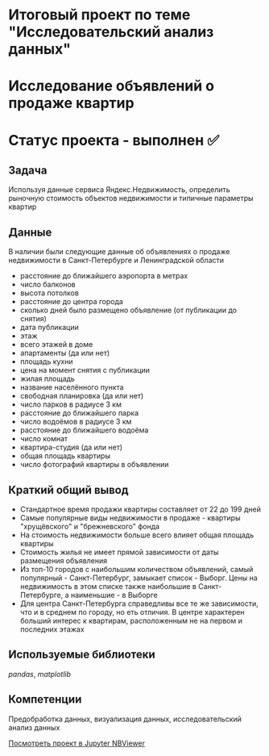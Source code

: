 # Итоговый проект по теме "Исследовательский анализ данных"
# Исследование объявлений о продаже квартир
# Статус проекта - выполнен ✅


## Задача

Используя данные сервиса Яндекс.Недвижимость, определить рыночную стоимость объектов недвижимости и типичные параметры квартир


## Данные

В наличии были следующие данные об объявлениях о продаже недвижимости в Санкт-Петербурге и Ленинградской области
- расстояние до ближайшего аэропорта в метрах
- число балконов
- высота потолков
- расстояние до центра города
- сколько дней было размещено объявление (от публикации до снятия)
- дата публикации
- этаж
- всего этажей в доме
- апартаменты (да или нет)
- площадь кухни
- цена на момент снятия с публикации
- жилая площадь
- название населённого пункта
- свободная планировка (да или нет)
- число парков в радиусе 3 км
- расстояние до ближайшего парка
- число водоёмов в радиусе 3 км
- расстояние до ближайшего водоёма
- число комнат
- квартира-студия (да или нет)
- общая площадь квартиры
- число фотографий квартиры в объявлении


## Краткий общий вывод

* Стандартное время продажи квартиры составляет от 22 до 199 дней
* Самые популярные виды недвижимости в продаже - квартиры "хрущёвского" и "брежневского" фонда
* На стоимость недвижимости больше всего  влияет общая площадь квартиры
* Стоимость жилья не имеет прямой зависимости от даты размещения объявления
* Из топ-10 городов с наибольшим количеством объявлений, самый популярный - Санкт-Петербург, замыкает список - Выборг. Цены на недвижимость в этом списке также наибольшие в Санкт-Петербурге, а наименьшие - в Выборге
* Для центра Санкт-Петербурга справедливы все те же зависимости, что и в среднем по городу, но еть отличия. В центре характерен больший интерес к квартирам, расположенным не на первом и последних этажах


## Используемые библиотеки
*pandas*, *matplotlib*


## Компетенции
Предобработка данных, визуализация данных, исследовательский анализ данных


[Посмотреть проект в Jupyter NBViewer](https://nbviewer.jupyter.org/github/iskander-filippov/Yandex-Praktikum/blob/main/02_EDA/real_estate_EDA.ipynb)
